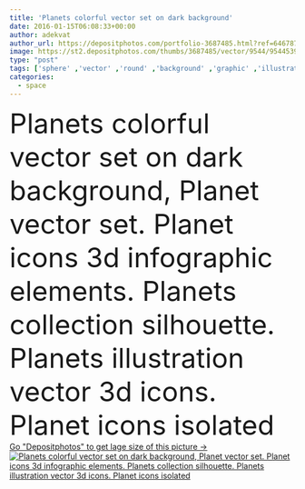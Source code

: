 ```yaml
---
title: 'Planets colorful vector set on dark background'
date: 2016-01-15T06:08:33+00:00
author: adekvat
author_url: https://depositphotos.com/portfolio-3687485.html?ref=64678756
image: https://st2.depositphotos.com/thumbs/3687485/vector/9544/95445394/api_thumb_450.jpg?forcejpeg=true
type: "post"
tags: ['sphere' ,'vector' ,'round' ,'background' ,'graphic' ,'illustration' ,'design' ,'set' ,'space' ,'isolated' ,'sky' ,'travel' ,'sun' ,'solar' ,'pattern' ,'cartoon' ,'symbol' ,'star' ,'icon' ,'astrology' ,'drawing' ,'earth' ,'planet' ,'world' ,'surface' ,'science' ,'globe' ,'moon' ,'collection' ,'system' ,'astronomy' ,'galaxy' ,'universe' ,'alien' ,'orbit' ,'cosmos' ,'comet' ,'planetary' ,'cosmic' ,'satellite' ,'Venus' ,'mars' ,'mercury' ,'cosmo' ,'neptune' ,'jupiter' ,'saturn' ,'pluto' ,'uranus' ]
categories: 
  - space
---
```

<div aling="center">
            <font size="60"> Planets colorful vector set on dark background, Planet vector set. Planet icons 3d infographic elements. Planets collection silhouette. Planets illustration vector 3d icons. Planet icons isolated</font>   
</div>
<div>
    <a href='https://st2.depositphotos.com/thumbs/3687485/vector/9544/95445394/api_thumb_450.jpg?forcejpeg=true?ref=64678756' target=_blank > Go "Depositphotos" to get lage size of this picture ->
        <img href='https://st2.depositphotos.com/thumbs/3687485/vector/9544/95445394/api_thumb_450.jpg?forcejpeg=true?ref=64678756' src='https://st2.depositphotos.com/3687485/9544/v/950/depositphotos_95445394-stock-illustration-planets-colorful-vector-set-on.jpg?forcejpeg=true' alt='Planets colorful vector set on dark background, Planet vector set. Planet icons 3d infographic elements. Planets collection silhouette. Planets illustration vector 3d icons. Planet icons isolated' >
    </a>
</div>
